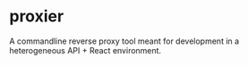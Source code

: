 # proxier

A commandline reverse proxy tool meant for development in a heterogeneous API + React environment.